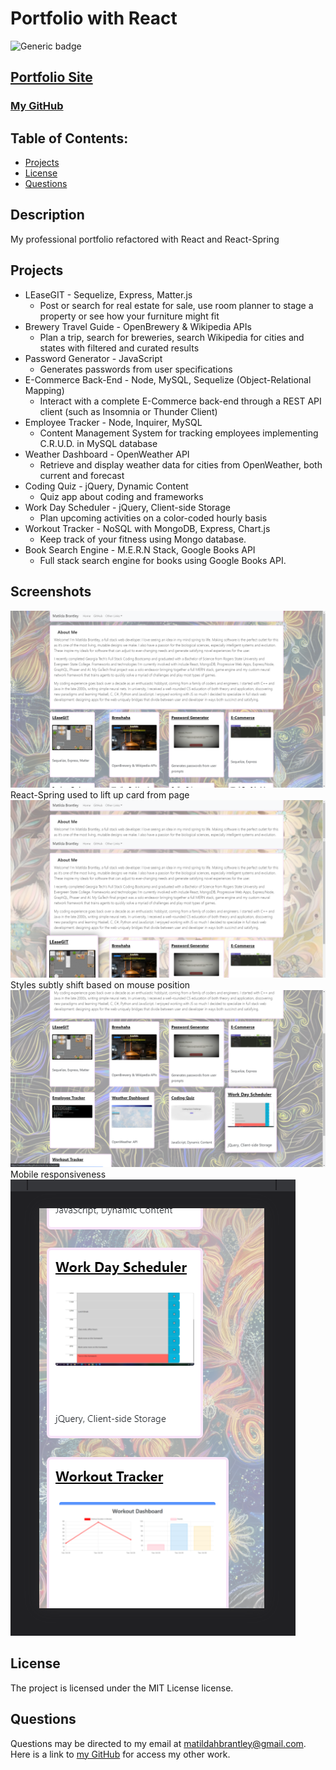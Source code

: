  # Portfolio with React
![Generic badge](https://img.shields.io/badge/License-MIT-blue.svg)
## [Portfolio Site](https://matildabrantley.github.io/portfolio-react/)
### [My GitHub](https://github.com/matildabrantley)
## Table of Contents:
* [Projects](#projects)
* [License](#license)
* [Questions](#questions)
## Description
My professional portfolio refactored with React and React-Spring

## Projects
* LEaseGIT - Sequelize, Express, Matter.js
    * Post or search for real estate for sale, use room planner to stage a property or see how your furniture might fit
* Brewery Travel Guide - OpenBrewery & Wikipedia APIs
    * Plan a trip, search for breweries, search Wikipedia for cities and states with filtered and curated results 
* Password Generator - JavaScript
    * Generates passwords from user specifications
* E-Commerce Back-End - Node, MySQL, Sequelize (Object-Relational Mapping)
    * Interact with a complete E-Commerce back-end through a REST API client (such as Insomnia or Thunder Client)
* Employee Tracker - Node, Inquirer, MySQL
    * Content Management System for tracking employees implementing C.R.U.D. in MySQL database
* Weather Dashboard - OpenWeather API
    * Retrieve and display weather data for cities from OpenWeather, both current and forecast
* Coding Quiz - jQuery, Dynamic Content
    * Quiz app about coding and frameworks
* Work Day Scheduler - jQuery, Client-side Storage
    * Plan upcoming activities on a color-coded hourly basis
* Workout Tracker - NoSQL with MongoDB, Express, Chart.js
    * Keep track of your fitness using Mongo database.
* Book Search Engine - M.E.R.N Stack, Google Books API
    * Full stack search engine for books using Google Books API.
## Screenshots
![Screenshot](screenshot.png)
React-Spring used to lift up card from page
![Screenshot 2](screenshot2.png)
Styles subtly shift based on mouse position
![Screenshot 3](screenshot3.png)
Mobile responsiveness
![Screenshot: Mobile](screenshotMobile.png)
## License
The project is licensed under the MIT License license.
## Questions
Questions may be directed to my email at matildahbrantley@gmail.com.
Here is a link to [my GitHub](https://github.com/matildabrantley) 
for access my other work.
